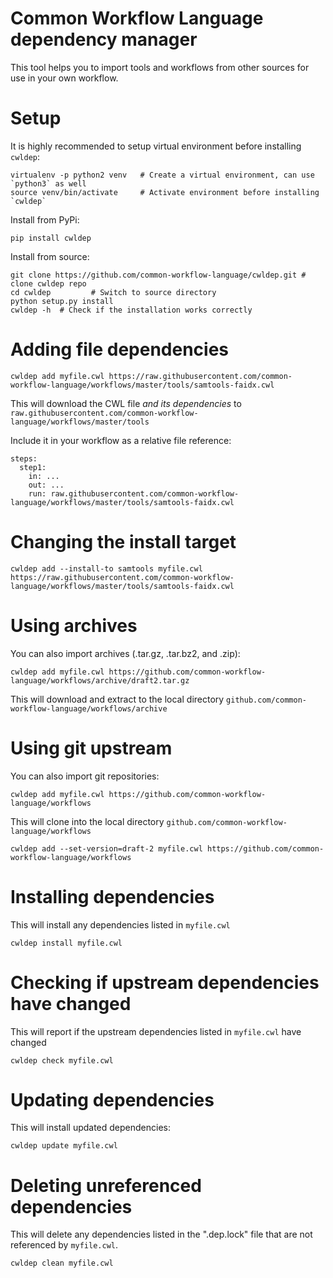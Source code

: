 # Common Workflow Language dependency manager

This tool helps you to import tools and workflows from other sources for use in your own workflow.

# Setup
It is highly recommended to setup virtual environment before installing `cwldep`:

```
virtualenv -p python2 venv   # Create a virtual environment, can use `python3` as well
source venv/bin/activate     # Activate environment before installing `cwldep`
```

Install from PyPi:

```
pip install cwldep
```

Install from source:
```
git clone https://github.com/common-workflow-language/cwldep.git # clone cwldep repo
cd cwldep         # Switch to source directory
python setup.py install
cwldep -h  # Check if the installation works correctly
```

# Adding file dependencies

```
cwldep add myfile.cwl https://raw.githubusercontent.com/common-workflow-language/workflows/master/tools/samtools-faidx.cwl
```

This will download the CWL file *and its dependencies* to `raw.githubusercontent.com/common-workflow-language/workflows/master/tools`

Include it in your workflow as a relative file reference:

```
steps:
  step1:
    in: ...
    out: ...
    run: raw.githubusercontent.com/common-workflow-language/workflows/master/tools/samtools-faidx.cwl
```

# Changing the install target

```
cwldep add --install-to samtools myfile.cwl https://raw.githubusercontent.com/common-workflow-language/workflows/master/tools/samtools-faidx.cwl
```

# Using archives

You can also import archives (.tar.gz, .tar.bz2, and .zip):

```
cwldep add myfile.cwl https://github.com/common-workflow-language/workflows/archive/draft2.tar.gz
```

This will download and extract to the local directory `github.com/common-workflow-language/workflows/archive`

# Using git upstream

You can also import git repositories:

```
cwldep add myfile.cwl https://github.com/common-workflow-language/workflows
```

This will clone into the local directory `github.com/common-workflow-language/workflows`

```
cwldep add --set-version=draft-2 myfile.cwl https://github.com/common-workflow-language/workflows
```

# Installing dependencies

This will install any dependencies listed in `myfile.cwl`

```
cwldep install myfile.cwl
```

# Checking if upstream dependencies have changed

This will report if the upstream dependencies listed in `myfile.cwl` have changed

```
cwldep check myfile.cwl
```

# Updating dependencies

This will install updated dependencies:

```
cwldep update myfile.cwl
```

# Deleting unreferenced dependencies

This will delete any dependencies listed in the ".dep.lock" file that are not referenced by `myfile.cwl`.

```
cwldep clean myfile.cwl
```
